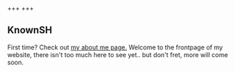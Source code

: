 +++
+++

## KnownSH

First time? Check out [my about me page.](./about)
Welcome to the frontpage of my website, there isn't too much here to see yet.. but don't fret, more will come soon.